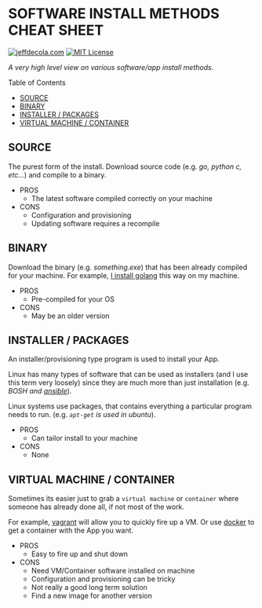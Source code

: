 # SOFTWARE INSTALL METHODS CHEAT SHEET

[![jeffdecola.com](https://img.shields.io/badge/website-jeffdecola.com-blue)](https://jeffdecola.com)
[![MIT License](https://img.shields.io/:license-mit-blue.svg)](https://jeffdecola.mit-license.org)

_A very high level view on various software/app install methods._

Table of Contents

* [SOURCE](https://github.com/JeffDeCola/my-cheat-sheets/tree/master/software/development/development-environments/software-install-methods-cheat-sheet#source)
* [BINARY](https://github.com/JeffDeCola/my-cheat-sheets/tree/master/software/development/development-environments/software-install-methods-cheat-sheet#binary)
* [INSTALLER / PACKAGES](https://github.com/JeffDeCola/my-cheat-sheets/tree/master/software/development/development-environments/software-install-methods-cheat-sheet#installer--packages)
* [VIRTUAL MACHINE / CONTAINER](https://github.com/JeffDeCola/my-cheat-sheets/tree/master/software/development/development-environments/software-install-methods-cheat-sheet#virtual-machine--container)

## SOURCE

The purest form of the install. Download source code
(e.g. _go, python c, etc..._) and compile to a binary.

* PROS
  * The latest software compiled correctly on your machine
* CONS
  * Configuration and provisioning
  * Updating software requires a recompile

## BINARY

Download the binary (e.g. _something.exe_) that has been already
compiled for your machine. For example,
[I install golang](https://github.com/JeffDeCola/my-linux-shell-scripts/tree/master/go/go-install-new-version)
this way on my machine.

* PROS
  * Pre-compiled for your OS
* CONS
  * May be an older version

## INSTALLER / PACKAGES

An installer/provisioning type program is
used to install your App.

Linux has many types of software that can be used
as installers (and I use this term very loosely)
since they are much more than just installation (e.g. _BOSH and
[ansible](https://github.com/JeffDeCola/my-cheat-sheets/tree/master/software/operations/configuration-management/ansible-cheat-sheet)_).

Linux systems use packages, that contains everything a particular
program needs to run. (e.g. _`apt-get` is used in ubuntu_).

* PROS
  * Can tailor install to your machine
* CONS
  * None

## VIRTUAL MACHINE / CONTAINER

Sometimes its easier just to grab a `virtual machine` or `container`
where someone has already done all, if not most of the work.

For example, [vagrant](https://github.com/JeffDeCola/my-cheat-sheets/tree/master/software/development/development-environments/vagrant-cheat-sheet)
will allow you to quickly fire up a VM.
Or use [docker](https://github.com/JeffDeCola/my-cheat-sheets/tree/master/software/operations/orchestration/builds-deployment-containers/docker-cheat-sheet)
to get a container with the App you want.

* PROS
  * Easy to fire up and shut down
* CONS
  * Need VM/Container software installed on machine
  * Configuration and provisioning can be tricky
  * Not really a good long term solution
  * Find a new image for another version
